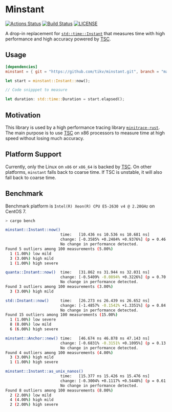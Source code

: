 # Minstant
[![Actions Status](https://github.com/tikv/minstant/workflows/CI/badge.svg)](https://github.com/tikv/minstant/actions)
[![Build Status](https://travis-ci.org/tikv/minstant.svg?branch=master)](https://travis-ci.org/tikv/minstant)
[![LICENSE](https://img.shields.io/github/license/tikv/minstant.svg)](https://github.com/tikv/minstant/blob/master/LICENSE)

A drop-in replacement for [`std::time::Instant`](https://doc.rust-lang.org/std/time/struct.Instant.html) that measures time with high performance and high accuracy powered by [TSC](https://en.wikipedia.org/wiki/Time_Stamp_Counter).

## Usage

```toml
[dependencies]
minstant = { git = "https://github.com/tikv/minstant.git", branch = "master" }
```

```rust
let start = minstant::Instant::now();

// Code snipppet to measure

let duration: std::time::Duration = start.elapsed();
```


## Motivation

This library is used by a high performance tracing library [`minitrace-rust`](https://github.com/tikv/minitrace-rust). The main purpose is to use [TSC](https://en.wikipedia.org/wiki/Time_Stamp_Counter) on x86 processors to measure time at high speed without losing much accuracy.

## Platform Support

Currently, only the Linux on `x86` or `x86_64` is backed by [TSC](https://en.wikipedia.org/wiki/Time_Stamp_Counter). On other platforms, `minstant` falls back to coarse time. If TSC is unstable, it will also fall back to coarse time.

## Benchmark

Benchmark platform is `Intel(R) Xeon(R) CPU E5-2630 v4 @ 2.20GHz` on CentOS 7.

```sh
> cargo bench

minstant::Instant::now()
                        time:   [10.436 ns 10.536 ns 10.681 ns]
                        change: [-0.3585% +0.2484% +0.9376%] (p = 0.46 > 0.05)
                        No change in performance detected.
Found 5 outliers among 100 measurements (5.00%)
  1 (1.00%) low mild
  3 (3.00%) high mild
  1 (1.00%) high severe

quanta::Instant::now()  time:   [31.862 ns 31.944 ns 32.031 ns]
                        change: [-0.5409% -0.0894% +0.3226%] (p = 0.70 > 0.05)
                        No change in performance detected.
Found 3 outliers among 100 measurements (3.00%)
  3 (3.00%) high mild

std::Instant::now()     time:   [26.273 ns 26.439 ns 26.652 ns]
                        change: [-1.4857% -0.1542% +1.3351%] (p = 0.84 > 0.05)
                        No change in performance detected.
Found 15 outliers among 100 measurements (15.00%)
  1 (1.00%) low severe
  8 (8.00%) low mild
  6 (6.00%) high severe

minstant::Anchor::new() time:   [46.674 ns 46.878 ns 47.143 ns]
                        change: [-0.6831% -0.3151% +0.1095%] (p = 0.13 > 0.05)
                        No change in performance detected.
Found 4 outliers among 100 measurements (4.00%)
  3 (3.00%) high mild
  1 (1.00%) high severe

minstant::Instant::as_unix_nanos()
                        time:   [15.377 ns 15.426 ns 15.476 ns]
                        change: [-0.3004% +0.1117% +0.5448%] (p = 0.61 > 0.05)
                        No change in performance detected.
Found 8 outliers among 100 measurements (8.00%)
  2 (2.00%) low mild
  4 (4.00%) high mild
  2 (2.00%) high severe
```
